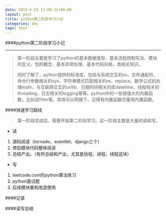 ```yaml
---
date: 2015-6-23 11:08:31+00:00
layout: post
title: python第二阶段学习小记
categories: doc
tags: test
---
```


####python第二阶段学习小记


----------

 

> 第一阶段主要是学习了python的基本数据类型、基本流程控制写法、模块的定义、包的概念、基本异常处理、基本代码风格、类相关知识。
> 
> 同时了解了，python提供的标准库，包括与系统交互的os、文件通配符、命令行参数相关的sys、字符串模式匹配相关的re，replace、数学公式的处理math、与互联网交互的urllib、日期时间相关的库datetime、线程相关的threading、日志相关的logging等等。python中的一些很强大的内置函数，比如说filter等。具体可以网搜下。记得有内置函数尽量用内置函数。

####快速学习路线

> 第一阶段完成后，需要开始第二阶段学习。这一阶段主要是大量的读和写。

 - 读
 1. 源码阅读（tornado、eventlet、django三个）
 2. 停启模块代码整体阅读
 3. 总结产出。（有所总结和产出，尤其是协程、进程、线程这块）
 - 写
 1. leetcode.com的python算法练习
 2. python面试题
 3. 后续模块重构改造使用

####记录



####读写总结